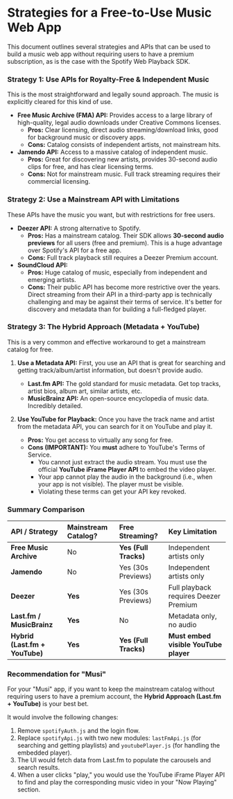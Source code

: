 


# Strategies for a Free-to-Use Music Web App

This document outlines several strategies and APIs that can be used to build a music web app without requiring users to have a premium subscription, as is the case with the Spotify Web Playback SDK.

### Strategy 1: Use APIs for Royalty-Free & Independent Music

This is the most straightforward and legally sound approach. The music is explicitly cleared for this kind of use.

*   **Free Music Archive (FMA) API:** Provides access to a large library of high-quality, legal audio downloads under Creative Commons licenses.
    *   **Pros:** Clear licensing, direct audio streaming/download links, good for background music or discovery apps.
    *   **Cons:** Catalog consists of independent artists, not mainstream hits.
*   **Jamendo API:** Access to a massive catalog of independent music.
    *   **Pros:** Great for discovering new artists, provides 30-second audio clips for free, and has clear licensing terms.
    *   **Cons:** Not for mainstream music. Full track streaming requires their commercial licensing.

### Strategy 2: Use a Mainstream API with Limitations

These APIs have the music you want, but with restrictions for free users.

*   **Deezer API:** A strong alternative to Spotify.
    *   **Pros:** Has a mainstream catalog. Their SDK allows **30-second audio previews** for all users (free and premium). This is a huge advantage over Spotify's API for a free app.
    *   **Cons:** Full track playback still requires a Deezer Premium account.
*   **SoundCloud API:**
    *   **Pros:** Huge catalog of music, especially from independent and emerging artists.
    *   **Cons:** Their public API has become more restrictive over the years. Direct streaming from their API in a third-party app is technically challenging and may be against their terms of service. It's better for discovery and metadata than for building a full-fledged player.

### Strategy 3: The Hybrid Approach (Metadata + YouTube)

This is a very common and effective workaround to get a mainstream catalog for free.

1.  **Use a Metadata API:** First, you use an API that is great for searching and getting track/album/artist information, but doesn't provide audio.
    *   **Last.fm API:** The gold standard for music metadata. Get top tracks, artist bios, album art, similar artists, etc.
    *   **MusicBrainz API:** An open-source encyclopedia of music data. Incredibly detailed.

2.  **Use YouTube for Playback:** Once you have the track name and artist from the metadata API, you can search for it on YouTube and play it.
    *   **Pros:** You get access to virtually any song for free.
    *   **Cons (IMPORTANT):** You **must** adhere to YouTube's Terms of Service.
        *   You cannot just extract the audio stream. You must use the official **YouTube iFrame Player API** to embed the video player.
        *   Your app cannot play the audio in the background (i.e., when your app is not visible). The player must be visible.
        *   Violating these terms can get your API key revoked.

### Summary Comparison

| API / Strategy          | Mainstream Catalog? | Free Streaming?       | Key Limitation                        |
| :---------------------- | :------------------ | :-------------------- | :------------------------------------ |
| **Free Music Archive**  | No                  | **Yes (Full Tracks)** | Independent artists only              |
| **Jamendo**             | No                  | Yes (30s Previews)    | Independent artists only              |
| **Deezer**              | **Yes**             | Yes (30s Previews)    | Full playback requires Deezer Premium |
| **Last.fm / MusicBrainz**| **Yes**             | No                    | Metadata only, no audio               |
| **Hybrid (Last.fm + YouTube)** | **Yes**             | **Yes (Full Tracks)** | **Must embed visible YouTube player** |

### Recommendation for "Musi"

For your "Musi" app, if you want to keep the mainstream catalog without requiring users to have a premium account, the **Hybrid Approach (Last.fm + YouTube)** is your best bet.

It would involve the following changes:
1.  Remove `spotifyAuth.js` and the login flow.
2.  Replace `spotifyApi.js` with two new modules: `lastFmApi.js` (for searching and getting playlists) and `youtubePlayer.js` (for handling the embedded player).
3.  The UI would fetch data from Last.fm to populate the carousels and search results.
4.  When a user clicks "play," you would use the YouTube iFrame Player API to find and play the corresponding music video in your "Now Playing" section.
